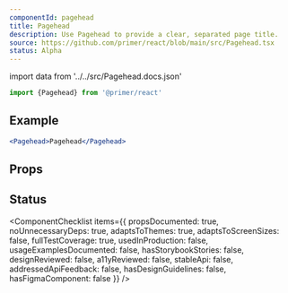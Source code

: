 ```yaml
---
componentId: pagehead
title: Pagehead
description: Use Pagehead to provide a clear, separated page title.
source: https://github.com/primer/react/blob/main/src/Pagehead.tsx
status: Alpha
---
```


import data from '../../src/Pagehead.docs.json'

```js
import {Pagehead} from '@primer/react'
```

## Example

```jsx live
<Pagehead>Pagehead</Pagehead>
```

## Props

<ComponentProps data={data} />

## Status

<ComponentChecklist
items={{
    propsDocumented: true,
    noUnnecessaryDeps: true,
    adaptsToThemes: true,
    adaptsToScreenSizes: false,
    fullTestCoverage: true,
    usedInProduction: false,
    usageExamplesDocumented: false,
    hasStorybookStories: false,
    designReviewed: false,
    a11yReviewed: false,
    stableApi: false,
    addressedApiFeedback: false,
    hasDesignGuidelines: false,
    hasFigmaComponent: false
  }}
/>
